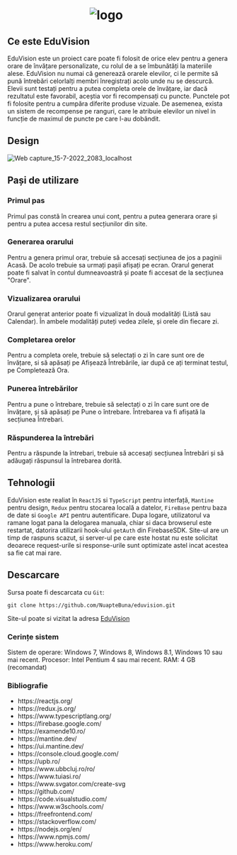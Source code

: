 
                  
#   &nbsp; &nbsp;&nbsp;&nbsp;&nbsp;&nbsp;&nbsp;&nbsp;&nbsp;&nbsp;&nbsp;&nbsp;&nbsp;&nbsp;&nbsp;&nbsp;&nbsp;&nbsp;&nbsp;&nbsp;&nbsp;&nbsp;&nbsp;&nbsp;&nbsp;&nbsp; ![logo](https://user-images.githubusercontent.com/84127665/179267593-eeed3b2a-79ab-4d41-8be4-b1466f825af2.png)




## Ce este EduVision

EduVision este un proiect care poate fi folosit de orice elev pentru a genera orare de învățare personalizate, cu rolul de a se îmbunătăți la materiile alese. EduVision nu numai că generează orarele elevilor, ci le permite să pună întrebări celorlalți membri înregistrați acolo unde nu se descurcă. Elevii sunt testați pentru a putea completa orele de învățare, iar dacă rezultatul este favorabil, aceștia vor fi recompensați cu puncte. Punctele pot fi folosite pentru a cumpăra diferite produse vizuale. De asemenea, exista un sistem de recompense pe ranguri, care le atribuie elevilor un nivel in funcție de maximul de puncte pe care l-au dobândit.

## Design

![Web capture_15-7-2022_2083_localhost](https://user-images.githubusercontent.com/84127665/179273720-092a35c3-1f93-482a-b53c-cb8564a79f60.jpeg)


## Pași de utilizare
### Primul pas
Primul pas constă în crearea unui cont, pentru a putea generara orare și pentru a putea accesa restul secțiunilor din site.
### Generarea orarului
Pentru a genera primul orar, trebuie să accesați secțiunea de jos a paginii Acasă. De acolo trebuie sa urmați pașii afișați pe ecran. Orarul generat poate fi salvat în contul dumneavoastră și poate fi accesat de la secțiunea "Orare".
### Vizualizarea orarului
Orarul generat anterior poate fi vizualizat în două modalități (Listă sau Calendar). În ambele modalități puteți vedea zilele, și orele din fiecare zi.
### Completarea orelor 
Pentru a completa orele, trebuie să selectați o zi în care sunt ore de învățare, si să apăsați pe Afișează Întrebările, iar după ce ați terminat testul, pe Completează Ora.
### Punerea întrebărilor
Pentru a pune o întrebare, trebuie să selectați o zi în care sunt ore de învățare, și să apăsați pe Pune o întrebare. Întrebarea va fi afișată la secțiunea Întrebari.
### Răspunderea la întrebări
Pentru a răspunde la întrebari, trebuie să accesați secțiunea Întrebări și să adăugați răspunsul la întrebarea dorită.

## Tehnologii
EduVision este realiat în `ReactJS` si `TypeScript` pentru interfață, `Mantine` pentru design, `Redux` pentru stocarea locală a datelor, `FireBase` pentru baza de date si `Google API` pentru autentificare.
Dupa logare, utilizatorul va ramane logat pana la delogarea manuala, chiar si daca browserul este restartat, datorira utilizarii hook-ului `getAuth` din FirebaseSDK.
Site-ul are un timp de raspuns scazut, si server-ul pe care este hostat nu este solicitat deoarece request-urile si response-urile sunt optimizate astel incat acestea sa fie cat mai rare.

## Descarcare

Sursa poate fi descarcata cu `Git`:

```
git clone https://github.com/NuapteBuna/eduvision.git
```

Site-ul poate si vizitat la adresa [EduVision](https://eduvision2022.github.io/#/)

### Cerințe sistem

Sistem de operare: Windows 7, Windows 8, Windows 8.1, Windows 10 sau mai recent.
Procesor: Intel Pentium 4 sau mai recent.
RAM: 4 GB (recomandat)


### Bibliografie
<ul>
<li>https://reactjs.org/
<li>https://redux.js.org/
<li>https://www.typescriptlang.org/
<li>https://firebase.google.com/
<li>https://examende10.ro/
<li>https://mantine.dev/
<li>https://ui.mantine.dev/
<li>https://console.cloud.google.com/
<li>https://upb.ro/
<li>https://www.ubbcluj.ro/ro/
<li>https://www.tuiasi.ro/
<li>https://www.svgator.com/create-svg
<li>https://github.com/
<li>https://code.visualstudio.com/
<li>https://www.w3schools.com/
<li>https://freefrontend.com/
<li>https://stackoverflow.com/
<li>https://nodejs.org/en/
<li>https://www.npmjs.com/
<li>https://www.heroku.com/
</ul>
